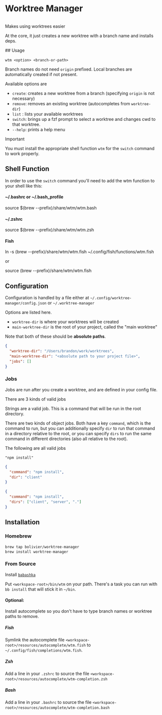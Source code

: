 # Worktree Manager

<div style="display: flex; "
<img src="./resources/logo.png" width="300">

<div>
<p>
Makes using worktrees easier
</p>
<p>
At the core, it just creates a new worktree with a branch name and installs deps.
</p>
</div>
</div>
## Usage

`wtm <option> <branch-or-path>`

Branch names do not need `origin` prefixed. Local branches are automatically created if not present.

Available options are
- `create`: creates a new worktree from a branch (specifying `origin` is not necessary)
- `remove`: removes an existing worktree (autocompletes from `worktree-dir`)
- `list`  : lists your available worktrees
- `switch`: brings up a fzf prompt to select a worktree and changes cwd to that worktree. 
- `--help`: prints a help menu


> [!IMPORTANT]  
> You must install the appropriate shell function `wtm` for the `switch` command to work properly.

## Shell Function

In order to use the `switch` command you'll need to add the wtm function to your shell like this:
#### ~/.bashrc or ~/.bash_profile
source $(brew --prefix)/share/wtm/wtm.bash

#### ~/.zshrc
source $(brew --prefix)/share/wtm/wtm.zsh

#### Fish
ln -s (brew --prefix)/share/wtm/wtm.fish ~/.config/fish/functions/wtm.fish

or

source (brew --prefix)/share/wtm/wtm.fish

## Configuration

Configuration is handled by a file either at
`~/.config/worktree-manager/config.json` or `~/.worktree-manager`

Options are listed here.

- `worktree-dir` is where your worktrees will be created
- `main-worktree-dir` is the root of your project, called the "main worktree"

Note that both of these should be **absolute paths**.

``` json
{
  "worktree-dir": "/Users/brandon/work/worktrees",
  "main-worktree-dir": "<absolute path to your project file>",
  "jobs": []
}
```

### Jobs
Jobs are run after you create a worktree, and are defined in your config file. 

There are 3 kinds of valid jobs

Strings are a valid job.  This is a command that will be run in the root directory.

There are two kinds of object jobs. Both have a key `command`, which is the
command to run, but you can additionally specify `dir` to run that command in a
directory relative to the root, or you can specify `dirs` to run the same
command in different directories (also all relative to the root).

The following are all valid jobs

``` 
"npm install"
```

``` json
{
  "command": "npm install",
  "dir": "client" 
}
```

``` json
{
  "command": "npm install",
  "dirs": ["client", "server", "."]
}
```

## Installation


### Homebrew

``` shell
brew tap bolivier/worktree-manager
brew install worktree-manager
```

### From Source

Install [`babashka`](https://github.com/babashka/babashka)

Put `<workspace-root>/bin/wtm` on your path. There's a task you can run with `bb
install` that will stick it in `~/bin`.

#### Optional:

Install autocomplete so you don't have to type branch names or worktree paths to remove.

##### Fish
Symlink the autocomplete file `<workspace-root>/resources/autocomplete/wtm.fish` to `~/.config/fish/completions/wtm.fish`.

##### Zsh
Add a line in your `.zshrc` to source the file `<workspace-root>/resources/autocomplete/wtm-completion.zsh`

##### Bash
Add a line in your `.bashrc` to source the file `<workspace-root>/resources/autocomplete/wtm-completion.bash`
